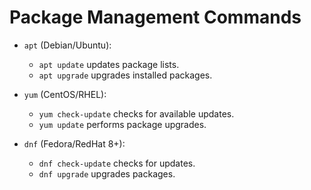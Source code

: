 # Package Management Commands

- `apt` (Debian/Ubuntu):
  - `apt update` updates package lists.
  - `apt upgrade` upgrades installed packages.

- `yum` (CentOS/RHEL):
  - `yum check-update` checks for available updates.
  - `yum update` performs package upgrades.

- `dnf` (Fedora/RedHat 8+):
  - `dnf check-update` checks for updates.
  - `dnf upgrade` upgrades packages.

